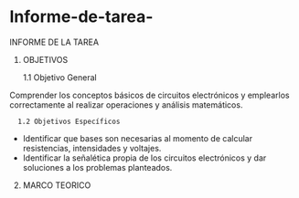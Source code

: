# Informe-de-tarea-
INFORME DE LA TAREA
1. OBJETIVOS

    1.1 Objetivo General 
    
Comprender los conceptos básicos de circuitos electrónicos y emplearlos correctamente al realizar operaciones y análisis matemáticos. 

      1.2 Objetivos Específicos
  -	Identificar que bases son necesarias al momento de calcular resistencias, intensidades y voltajes.
  -	Identificar la señalética propia de los circuitos electrónicos y dar soluciones a los problemas planteados. 
2. MARCO TEORICO 
